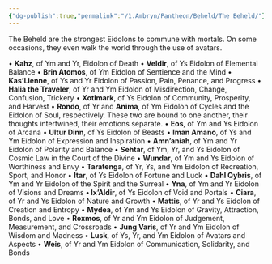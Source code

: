 ```yaml
---
{"dg-publish":true,"permalink":"/1.Ambryn/Pantheon/Beheld/The Beheld/"}
---
```


The Beheld are the strongest Eidolons to commune with mortals. On some occasions, they even walk the world through the use of avatars.   

• **Kahz**, of Ym and Yr, Eidolon of Death 
• **Veldir**, of Ys
	Eidolon of Elemental Balance 
• **Brin Atomos**, of Ym
	Eidolon of Sentience and the Mind 
• **Kas’Lienne**, of Ys and Yr
	Eidolon of Passion, Pain, Penance, and Progress 
• **Halia the Traveler**, of Yr and Ym
	Eidolon of Misdirection, Change, Confusion, Trickery 
• **Xotlmark**, of Ys
	Eidolon of Community, Prosperity, and Harvest 
• **Rondo**, of Yr and **Anima**, of Ym
	Eidolon of Cycles and the Eidolon of Soul, respectively. These two are bound to one another, their thoughts intertwined, their emotions separate. 
• **Eos**, of Ym and Ys
	Eidolon of Arcana 
• **Ultur Dinn**, of Ys
	Eidolon of Beasts 
• **Iman Amano**, of Ys and Ym
	Eidolon of Expression and Inspiration 
• **Amn’aniah**, of Ym and Yr
	Eidolon of Polarity and Balance 
• **Sehtar**, of Ym, Yr, and Ys
	Eidolon of Cosmic Law in the Court of the Divine 
• **Wundar**, of Ym and Ys
	Eidolon of Worthiness and Envy 
• **Taratenga**, of Yr, Ys, and Ym
	Eidolon of Recreation, Sport, and Honor 
• **Itar**, of Ys
	Eidolon of Fortune and Luck 
• **Dahl Qybris**, of Ym and Yr
	Eidolon of the Spirit and the Surreal 
• **Yna**, of Ym and Yr
	Eidolon of Visions and Dreams 
**• Ix’Aldir**, of Ys
	Eidolon of Void and Portals 
• **Ciara**, of Yr and Ys
	Eidolon of Nature and Growth 
• **Mattis**, of Yr and Ys
	Eidolon of Creation and Entropy 
• **Mydea**, of Ym and Ys
	Eidolon of Gravity, Attraction, Bonds, and Love 
• **Roxmos**, of Yr and Ym
	Eidolon of Judgement, Measurement, and Crossroads 
• **Jung Varis**, of Yr and Ym
	Eidolon of Wisdom and Madness 
• **Lusk**, of Ys, Yr, and Ym 
	Eidolon of Avatars and Aspects 
• **Weis**, of Yr and Ym 
	Eidolon of Communication, Solidarity, and Bonds  

